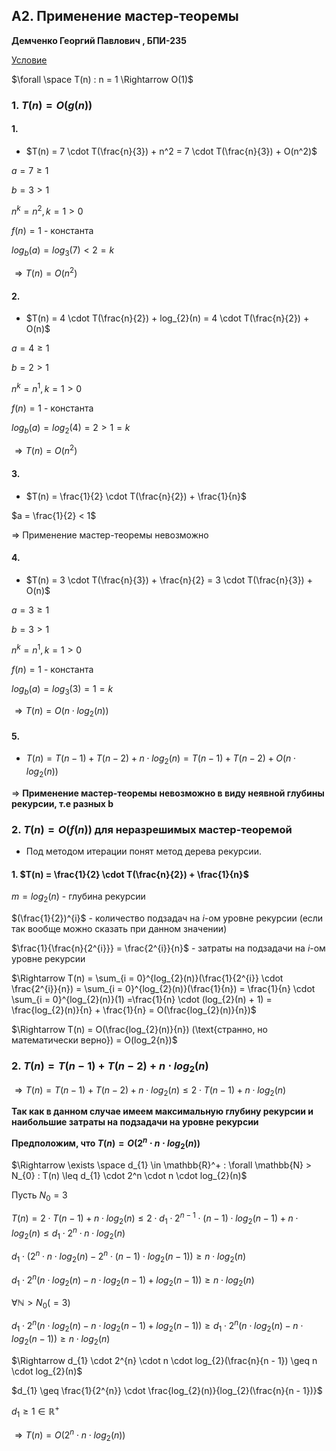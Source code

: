 ## A2. Применение мастер-теоремы

**Демченко Георгий Павлович , БПИ-235**

[Условие](https://github.com/AvtorPaka/Alg-DS/blob/master/src/SET_2/AnalysisTasks/specs/spec_2.pdf)

$\forall \space T(n) : n = 1 \Rightarrow O(1)$


### 1. $T(n) = O(g(n))$

#### 1.
 - $T(n) = 7 \cdot T(\frac{n}{3}) + n^2 = 7 \cdot T(\frac{n}{3}) + O(n^2)$

 $a = 7 \geq 1$

 $b = 3 > 1$

$n^{k} = n^2, k = 1 > 0$

 $f(n) = 1$ - константа

 $log_{b}(a) = log_{3}(7) < 2 = k$

 $\Rightarrow T(n) = O(n^2)$

#### 2.

 - $T(n) = 4 \cdot T(\frac{n}{2}) + log_{2}(n) = 4 \cdot T(\frac{n}{2}) + O(n)$

 $a = 4 \geq 1$

 $b = 2 > 1$

 $n^{k} = n^1, k = 1 > 0$

 $f(n) = 1$ - константа

 $log_{b}(a) = log_{2}(4) = 2 > 1 = k$

 $\Rightarrow T(n) = O(n^2)$

#### 3.

 - $T(n) = \frac{1}{2} \cdot T(\frac{n}{2}) + \frac{1}{n}$

 $a = \frac{1}{2} < 1$

 $\Rightarrow$ Применение мастер-теоремы невозможно

#### 4.

- $T(n) = 3 \cdot T(\frac{n}{3}) + \frac{n}{2} = 3 \cdot T(\frac{n}{3}) + O(n)$

 $a = 3 \geq 1$

 $b = 3 > 1$

 $n^{k} = n^1, k = 1 > 0$

 $f(n) = 1$ - константа

 $log_{b}(a) = log_{3}(3) = 1 = k$

  $\Rightarrow T(n) = O(n \cdot log_{2}(n))$

#### 5.

- $T(n) = T(n - 1) + T(n - 2) + n \cdot log_{2}(n) = T(n - 1) + T(n - 2) + O(n \cdot log_{2}(n))$

$\Rightarrow$ **Применение мастер-теоремы невозможно в виду неявной глубины рекурсии, т.е разных b**

### 2. $T(n) = O(f(n))$ для неразрешимых мастер-теоремой

- Под методом итерации понят метод дерева рекурсии.

#### 1. $T(n) = \frac{1}{2} \cdot T(\frac{n}{2}) + \frac{1}{n}$

$m = log_{2}(n)$ - глубина рекурсии

$(\frac{1}{2})^{i}$ - количество подзадач на $i$-ом уровне рекурсии (если так вообще можно сказать при данном значении)

$\frac{1}{\frac{n}{2^{i}}} = \frac{2^{i}}{n}$ - затраты на подзадачи на $i$-ом уровне рекурсии

$\Rightarrow T(n) = \sum_{i = 0}^{log_{2}(n)}(\frac{1}{2^{i}} \cdot \frac{2^{i}}{n}) = \sum_{i = 0}^{log_{2}(n)}(\frac{1}{n}) = \frac{1}{n} \cdot \sum_{i = 0}^{log_{2}(n)}(1) =\frac{1}{n} \cdot (log_{2}(n) + 1) = \frac{log_{2}(n)}{n} + \frac{1}{n} = O(\frac{log_{2}(n)}{n})$

$\Rightarrow T(n) = O(\frac{log_{2}(n)}{n}) (\text{странно, но математически верно}) = O(log_2{n})$


### 2. $T(n) = T(n - 1) + T(n - 2) + n \cdot log_{2}(n)$

$\Rightarrow T(n) = T(n - 1) + T(n - 2) + n \cdot log_{2}(n) \leq 2 \cdot T(n - 1) + n \cdot log_{2}(n)$

**Так как в данном случае имеем максимальную глубину рекурсии и наибольшие затраты на подзадачи на уровне рекурсии**

**Предположим, что $T(n) = O(2^n \cdot n \cdot log_{2}(n))$**

 $\Rightarrow \exists \space d_{1} \in \mathbb{R}^+ : \forall \mathbb{N} > N_{0} :  T(n) \leq d_{1} \cdot 2^n \cdot n \cdot log_{2}(n)$

 Пусть $N_{0} = 3$

 $T(n) = 2 \cdot T(n - 1) + n \cdot log_{2}(n) \leq 2 \cdot d_{1} \cdot 2^{n - 1} \cdot (n - 1) \cdot log_{2}(n-1) + n \cdot log_{2}(n) \leq d_{1} \cdot 2^n \cdot n \cdot log_{2}(n)$

 $d_{1} \cdot (2^n \cdot n \cdot log_{2}(n) - 2^{n} \cdot (n - 1) \cdot log_{2}(n - 1)) \geq n \cdot log_{2}(n)$

  $d_{1} \cdot 2^n  ( n \cdot log_{2}(n) - n \cdot log_{2}(n - 1) + log_{2}(n - 1)) \geq n \cdot log_{2}(n)$

 $\forall \mathbb{N} > N_{0}( = 3)$

 $d_{1} \cdot 2^n  ( n \cdot log_{2}(n) - n \cdot log_{2}(n - 1) + log_{2}(n - 1)) \geq d_{1} \cdot 2^n  ( n \cdot log_{2}(n) - n \cdot log_{2}(n - 1)) \geq n \cdot log_{2}(n)$

 $\Rightarrow d_{1} \cdot 2^{n} \cdot n \cdot log_{2}(\frac{n}{n - 1}) \geq n \cdot log_{2}(n)$

 $d_{1} \geq \frac{1}{2^{n}} \cdot \frac{log_{2}(n)}{log_{2}(\frac{n}{n - 1})}$

 $d_{1} \geq 1 \in \mathbb{R}^{+}$

 $\Rightarrow T(n) = O(2^n \cdot n \cdot log_{2}(n))$